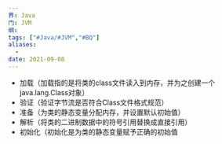 ```yaml
---
界: Java
门: JVM
纲: 
tags: ["#Java/#JVM","#BQ"]
aliases:
  - 
date: 2021-09-08
---
```


-   加载（加载指的是将类的class文件读入到内存，并为之创建一个java.lang.Class对象）
-   验证（验证字节流是否符合Class文件格式规范）
-   准备（为类的静态变量分配内存，并设置默认初始值）
-   解析（将类的二进制数据中的符号引用替换成直接引用）
-   初始化（初始化是为类的静态变量赋予正确的初始值